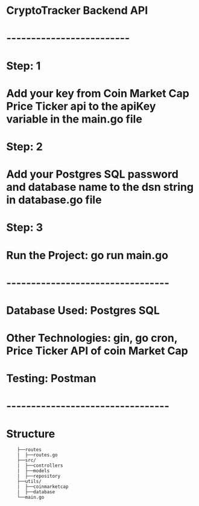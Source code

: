 # CryptoTracker Backend API #
# ------------------------- #

# Step: 1

# Add your key from Coin Market Cap Price Ticker api to the apiKey variable in the main.go file

# Step: 2

# Add your Postgres SQL password and database name to the dsn string in database.go file

# Step: 3

# Run the Project: go run main.go

# --------------------------------- #
# Database Used: Postgres SQL
# Other Technologies: gin, go cron, Price Ticker API of coin Market Cap
# Testing: Postman
# --------------------------------- #

# Structure
        ├──routes
        |  ├──routes.go
        ├──src/
        |  ├──controllers
        |  ├──models
        |  ├──repository
        ├──utils/
        |  ├──coinmarketcap
        |  ├──database
        └──main.go